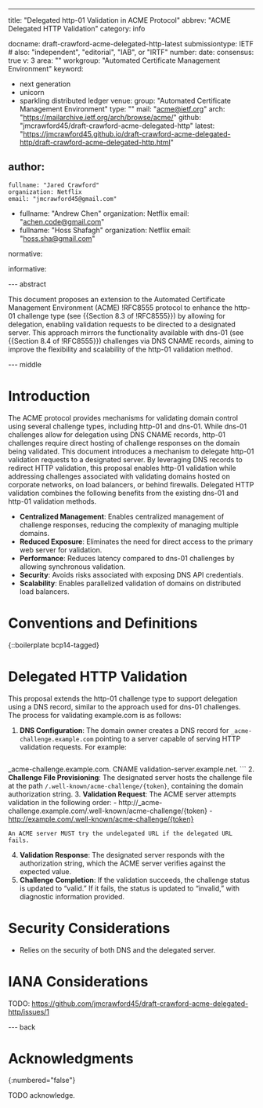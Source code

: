 ---
title: "Delegated http-01 Validation in ACME Protocol"
abbrev: "ACME Delegated HTTP Validation"
category: info

docname: draft-crawford-acme-delegated-http-latest
submissiontype: IETF  # also: "independent", "editorial", "IAB", or "IRTF"
number:
date:
consensus: true
v: 3
area: ""
workgroup: "Automated Certificate Management Environment"
keyword:
 - next generation
 - unicorn
 - sparkling distributed ledger
venue:
  group: "Automated Certificate Management Environment"
  type: ""
  mail: "acme@ietf.org"
  arch: "https://mailarchive.ietf.org/arch/browse/acme/"
  github: "jmcrawford45/draft-crawford-acme-delegated-http"
  latest: "https://jmcrawford45.github.io/draft-crawford-acme-delegated-http/draft-crawford-acme-delegated-http.html"

author:
 -
    fullname: "Jared Crawford"
    organization: Netflix
    email: "jmcrawford45@gmail.com"
 -
    fullname: "Andrew Chen"
    organization: Netflix
    email: "achen.code@gmail.com"
 -
    fullname: "Hoss Shafagh"
    organization: Netflix
    email: "hoss.sha@gmail.com"

normative:

informative:


--- abstract

This document proposes an extension to the Automated Certificate Management Environment (ACME) !RFC8555 protocol to enhance the http-01 challenge type (see {{Section 8.3 of !RFC8555}}) by allowing for delegation, enabling validation requests to be directed to a designated server. This approach mirrors the functionality available with dns-01 (see {{Section 8.4 of !RFC8555}}) challenges via DNS CNAME records, aiming to improve the flexibility and scalability of the http-01 validation method.

--- middle

# Introduction

The ACME protocol provides mechanisms for validating domain control using several challenge types, including http-01 and dns-01. While dns-01 challenges allow for delegation using DNS CNAME records, http-01 challenges require direct hosting of challenge responses on the domain being validated.
This document introduces a mechanism to delegate http-01 validation requests to a designated server. By leveraging DNS records to redirect HTTP validation, this proposal enables http-01 validation while addressing challenges associated with validating domains hosted on corporate networks, on load balancers, or behind firewalls.
Delegated HTTP validation combines the following benefits from the existing dns-01 and http-01 validation methods.

- **Centralized Management**: Enables centralized management of challenge responses, reducing the complexity of managing multiple domains.
- **Reduced Exposure**: Eliminates the need for direct access to the primary web server for validation.
- **Performance**: Reduces latency compared to dns-01 challenges by allowing synchronous validation.
- **Security**: Avoids risks associated with exposing DNS API credentials.
- **Scalability**: Enables parallelized validation of domains on distributed load balancers.


# Conventions and Definitions

{::boilerplate bcp14-tagged}


# Delegated HTTP Validation

This proposal extends the http-01 challenge type to support delegation using a DNS record, similar to the approach used for dns-01 challenges. The process for validating example.com is as follows:

1. **DNS Configuration**: The domain owner creates a DNS record for `_acme-challenge.example.com` pointing to a server capable of serving HTTP validation requests. For example:

    ```
_acme-challenge.example.com. CNAME validation-server.example.net.
    ```
2. **Challenge File Provisioning**: The designated server hosts the challenge file at the path `/.well-known/acme-challenge/{token}`, containing the domain authorization string.
3. **Validation Request**: The ACME server attempts validation in the following order:
    - http://\_acme-challenge.example.com/.well-known/acme-challenge/{token}
    - http://example.com/.well-known/acme-challenge/{token}

    An ACME server MUST try the undelegated URL if the delegated URL fails.
4. **Validation Response**: The designated server responds with the authorization string, which the ACME server verifies against the expected value.
5. **Challenge Completion**: If the validation succeeds, the challenge status is updated to “valid.” If it fails, the status is updated to “invalid,” with diagnostic information provided.


# Security Considerations

- Relies on the security of both DNS and the delegated server.



# IANA Considerations

TODO: https://github.com/jmcrawford45/draft-crawford-acme-delegated-http/issues/1


--- back

# Acknowledgments
{:numbered="false"}

TODO acknowledge.
